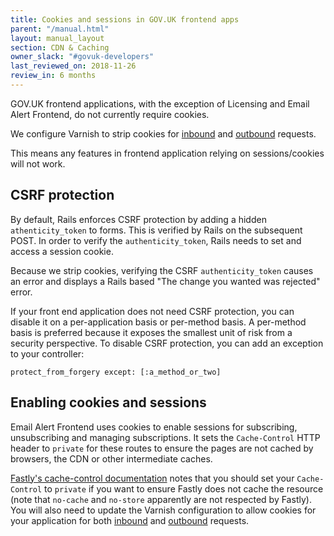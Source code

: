 ```yaml
---
title: Cookies and sessions in GOV.UK frontend apps
parent: "/manual.html"
layout: manual_layout
section: CDN & Caching
owner_slack: "#govuk-developers"
last_reviewed_on: 2018-11-26
review_in: 6 months
---
```


GOV.UK frontend applications, with the exception of Licensing and Email Alert Frontend, do not currently require cookies.

We configure Varnish to strip cookies for
[inbound](https://github.com/alphagov/govuk-puppet/blob/a6c51d887a6501f02766b7279127b60f02037a7f/modules/varnish/templates/default.vcl.erb#L83) and [outbound](https://github.com/alphagov/govuk-puppet/blob/a6c51d887a6501f02766b7279127b60f02037a7f/modules/varnish/templates/default.vcl.erb#L119) requests.

This means any features in frontend application relying on sessions/cookies will not work.

## CSRF protection

By default, Rails enforces CSRF protection by adding a hidden `athenticity_token`
to forms. This is verified by Rails on the subsequent POST. In order to
verify the `authenticity_token`, Rails needs to set and access a session cookie.

Because we strip cookies, verifying the CSRF `authenticity_token` causes an error
and displays a Rails based "The change you wanted was rejected" error.

If your front end application does not need CSRF protection, you can disable it
on a per-application basis or per-method basis. A per-method basis is preferred
because it exposes the smallest unit of risk from a security perspective. To
disable CSRF protection, you can add an exception to your controller:

```
protect_from_forgery except: [:a_method_or_two]
```

## Enabling cookies and sessions

Email Alert Frontend uses cookies to enable sessions for subscribing,
unsubscribing and managing subscriptions. It sets the `Cache-Control`
HTTP header to `private` for these routes to ensure the pages are
not cached by browsers, the CDN or other intermediate caches.

[Fastly's cache-control
documentation](https://docs.fastly.com/guides/tutorials/cache-control-tutorial) notes that you should set your `Cache-Control` to
`private` if you want to ensure Fastly does not cache the resource (note that
`no-cache` and `no-store` apparently are not respected by Fastly). You will
also need to update the Varnish configuration to allow cookies for your application for both [inbound](https://github.com/alphagov/govuk-puppet/blob/a6c51d887a6501f02766b7279127b60f02037a7f/modules/varnish/templates/default.vcl.erb#L83) and [outbound](https://github.com/alphagov/govuk-puppet/blob/a6c51d887a6501f02766b7279127b60f02037a7f/modules/varnish/templates/default.vcl.erb#L119) requests.
